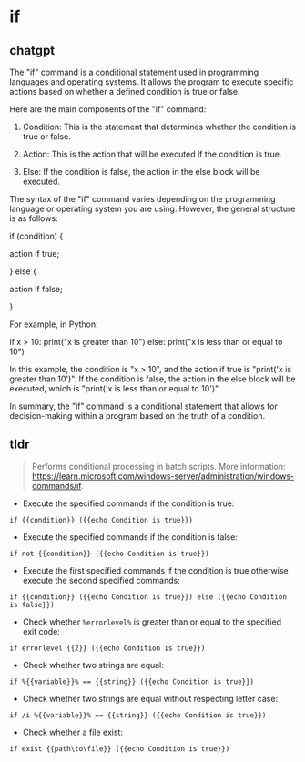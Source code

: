 # if 
## chatgpt 
The "if" command is a conditional statement used in programming languages and operating systems. It allows the program to execute specific actions based on whether a defined condition is true or false.

Here are the main components of the "if" command:

1. Condition: This is the statement that determines whether the condition is true or false.

2. Action: This is the action that will be executed if the condition is true.

3. Else: If the condition is false, the action in the else block will be executed.

The syntax of the "if" command varies depending on the programming language or operating system you are using. However, the general structure is as follows:

if (condition) {

action if true;

} else {

action if false;

}

For example, in Python:

if x > 10:
  print("x is greater than 10")
else:
  print("x is less than or equal to 10")

In this example, the condition is "x > 10", and the action if true is "print('x is greater than 10')". If the condition is false, the action in the else block will be executed, which is "print('x is less than or equal to 10')".

In summary, the "if" command is a conditional statement that allows for decision-making within a program based on the truth of a condition. 

## tldr 
 
> Performs conditional processing in batch scripts.
> More information: <https://learn.microsoft.com/windows-server/administration/windows-commands/if>.

- Execute the specified commands if the condition is true:

`if {{condition}} ({{echo Condition is true}})`

- Execute the specified commands if the condition is false:

`if not {{condition}} ({{echo Condition is true}})`

- Execute the first specified commands if the condition is true otherwise execute the second specified commands:

`if {{condition}} ({{echo Condition is true}}) else ({{echo Condition is false}})`

- Check whether `%errorlevel%` is greater than or equal to the specified exit code:

`if errorlevel {{2}} ({{echo Condition is true}})`

- Check whether two strings are equal:

`if %{{variable}}% == {{string}} ({{echo Condition is true}})`

- Check whether two strings are equal without respecting letter case:

`if /i %{{variable}}% == {{string}} ({{echo Condition is true}})`

- Check whether a file exist:

`if exist {{path\to\file}} ({{echo Condition is true}})`
